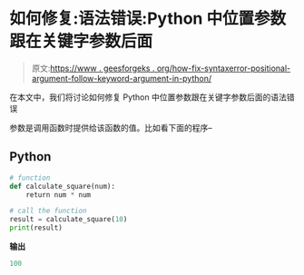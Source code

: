 # 如何修复:语法错误:Python 中位置参数跟在关键字参数后面

> 原文:[https://www . geesforgeks . org/how-fix-syntaxerror-positional-argument-follow-keyword-argument-in-python/](https://www.geeksforgeeks.org/how-to-fix-syntaxerror-positional-argument-follows-keyword-argument-in-python/)

在本文中，我们将讨论如何修复 Python 中位置参数跟在关键字参数后面的语法错误

参数是调用函数时提供给该函数的值。比如看下面的程序–

## Python

```py
# function
def calculate_square(num):
    return num * num

# call the function
result = calculate_square(10)
print(result)
```

**输出**

```py
100

```